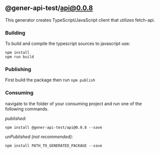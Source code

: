 ## @gener-api-test/api@0.0.8

This generator creates TypeScript/JavaScript client that utilizes fetch-api.

### Building

To build and compile the typescript sources to javascript use:
```
npm install
npm run build
```

### Publishing

First build the package then run ```npm publish```

### Consuming

navigate to the folder of your consuming project and run one of the following commands.

_published:_

```
npm install @gener-api-test/api@0.0.8 --save
```

_unPublished (not recommended):_

```
npm install PATH_TO_GENERATED_PACKAGE --save
